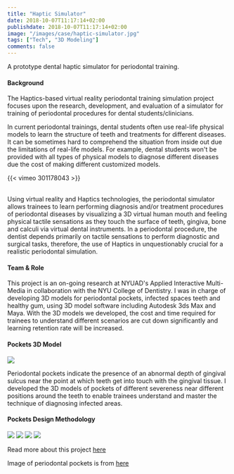 ```yaml
---
title: "Haptic Simulator"
date: 2018-10-07T11:17:14+02:00
publishdate: 2018-10-07T11:17:14+02:00
image: "/images/case/haptic-simulator.jpg"
tags: ["Tech", "3D Modeling"]
comments: false
---
```


A prototype dental haptic simulator for periodontal training.



#### Background

The Haptics-based virtual reality periodontal training
 simulation project focuses upon the research, 
 development, and evaluation of a simulator for 
 training of periodontal procedures for dental students/clinicians.


In current periodontal trainings, dental students
often use real-life physical models to learn the structure
of teeth and treatments for different diseases.
It can be sometimes hard to comprehend the situation from 
inside out due the limitations of real-life
models. For example, dental students won't be provided
with all types of physical models to diagnose different diseases
due the cost of making different customized models.

 {{< vimeo 301178043 >}}
 
 <br>
 Using virtual reality and Haptics technologies, 
 the periodontal simulator allows trainees to 
 learn performing diagnosis and/or treatment 
 procedures of periodontal diseases by 
 visualizing a 3D virtual human mouth and 
 feeling physical tactile sensations as they 
 touch the surface of teeth, gingiva, bone and 
 calculi via virtual dental instruments. 
 In a periodontal procedure, the dentist depends 
 primarily on tactile sensations to perform diagnostic
  and surgical tasks, therefore, 
  the use of Haptics in unquestionably crucial 
  for a realistic periodontal simulation.

#### Team & Role

This project is an on-going research at NYUAD's Applied
Interactive Multi-Media in collaboration with the NYU College of Dentistry. 
I was in charge of developing 3D models
for periodontal pockets, infected spaces teeth and healthy
gum, using 3D model software including Autodesk 3ds Max and Maya. 
With the 3D models we developed, the cost and time required for trainees to understand different
scenarios are cut down significantly and
learning retention rate will be increased.


#### Pockets 3D Model
![](/images/case/pockets.jpg)

Periodontal pockets indicate the presence of an abnormal
depth of gingival sulcus near the point at which teeth
get into touch with the gingival tissue. I developed
the 3D models of pockets of different severeness near different positions
around the teeth to enable trainees understand and master
the technique of diagnosing infected areas.


#### Pockets Design Methodology
![](/images/case/pocket1.jpg)
![](/images/case/pocket2.jpg)
![](/images/case/pocket3.jpg)
![](/images/case/pocket4.jpg)

Read more about this project [here](https://wp.nyu.edu/aimlab/research_projects/haptic_simulator/)

Image of periodontal pockets is from [here](https://www.kevinconnellydmd.com/periodontal-disease-and-treatment)